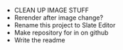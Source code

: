 - CLEAN UP IMAGE STUFF
- Rerender after image change?
- Rename this project to Slate Editor
- Make repository for in on github
- Write the readme